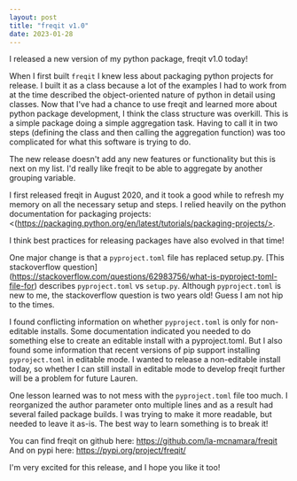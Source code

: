 ```yaml
---
layout: post
title: "freqit v1.0"
date: 2023-01-28
---
```


I released a new version of my python package, freqit v1.0 today!

When I first built `freqit` I knew less about packaging python projects for release. I built it as a class because a lot of the examples I had to work from at the time described the object-oriented nature of python in detail using classes. Now that I've had a chance to use freqit and learned more about python package development, I think the class structure was overkill. This is a simple package doing a simple aggregation task. Having to call it in two steps (defining the class and then calling the aggregation function) was too complicated for what this software is trying to do.

The new release doesn't add any new features or functionality but this is next on my list. I'd really like freqit to be able to aggregate by another grouping variable.

I first released freqit in August 2020, and it took a good while to refresh my memory on all the necessary setup and steps. I relied heavily on the python documentation for packaging projects: 
<(https://packaging.python.org/en/latest/tutorials/packaging-projects/>.

I think best practices for releasing packages have also evolved in that time!

One major change is that a `pyproject.toml` file has replaced setup.py. [This stackoverflow question] (https://stackoverflow.com/questions/62983756/what-is-pyproject-toml-file-for) describes `pyproject.toml` vs `setup.py`. Although `pyproject.toml` is new to me, the stackoverflow question is two years old! Guess I am not hip to the times.

I found conflicting information on whether `pyproject.toml` is only for non-editable installs. Some documentation indicated you needed to do something else to create an editable install with a pyproject.toml. But I also found some information that recent versions of pip support installing `pyproject.toml` in editable mode. I wanted to release a non-editable install today, so whether I can still install in editable mode to develop freqit further will be a problem for future Lauren.

One lesson learned was to not mess with the `pyproject.toml` file too much. I reorganized the author parameter onto multiple lines and as a result had several failed package builds. I was trying to make it more readable, but needed to leave it as-is. The best way to learn something is to break it!

You can find freqit on github here: <https://github.com/la-mcnamara/freqit><br>
And on pypi here: <https://pypi.org/project/freqit/>

I'm very excited for this release, and I hope you like it too!